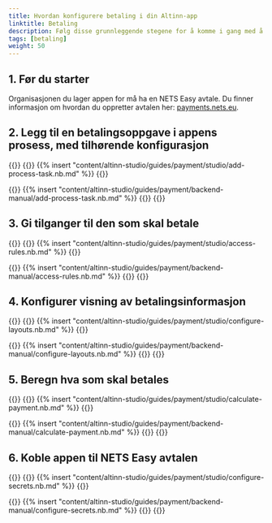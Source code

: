 ```yaml
---
title: Hvordan konfigurere betaling i din Altinn-app 
linktitle: Betaling
description: Følg disse grunnleggende stegene for å komme i gang med å integrere betaling i din Altinn App.
tags: [betaling]
weight: 50
---
```


<!-- Før du starter -->
## 1. Før du starter
Organisasjonen du lager appen for må ha en NETS Easy avtale.
Du finner informasjon om hvordan du oppretter avtalen her:
[payments.nets.eu](https://payments.nets.eu/nb-NO/checkout).


<!-- Legg til betalingsoppgave i appens prosess -->
## 2. Legg til en betalingsoppgave i appens prosess, med tilhørende konfigurasjon

{{<content-version-selector classes="border-box">}}
{{<content-version-container version-label="Altinn Studio Designer">}}
{{% insert "content/altinn-studio/guides/payment/studio/add-process-task.nb.md" %}}
{{</content-version-container>}}

{{<content-version-container version-label="Manuelt oppsett">}}
{{% insert "content/altinn-studio/guides/payment/backend-manual/add-process-task.nb.md" %}}
{{</content-version-container>}}
{{</content-version-selector>}}


<!-- Gi tilganger til den som skal betale-->
## 3. Gi tilganger til den som skal betale
{{<content-version-selector classes="border-box">}}
{{<content-version-container version-label="Altinn Studio Designer">}}
{{% insert "content/altinn-studio/guides/payment/studio/access-rules.nb.md" %}}
{{</content-version-container>}}

{{<content-version-container version-label="Manuelt oppsett">}}
{{% insert "content/altinn-studio/guides/payment/backend-manual/access-rules.nb.md" %}}
{{</content-version-container>}}
{{</content-version-selector>}}


<!--Konfigurer visning av betalingsinformasjon-->
## 4. Konfigurer visning av betalingsinformasjon
{{<content-version-selector classes="border-box">}}
{{<content-version-container version-label="Altinn Studio Designer">}}
{{% insert "content/altinn-studio/guides/payment/studio/configure-layouts.nb.md" %}}
{{</content-version-container>}}

{{<content-version-container version-label="Manuelt oppsett">}}
{{% insert "content/altinn-studio/guides/payment/backend-manual/configure-layouts.nb.md" %}}
{{</content-version-container>}}
{{</content-version-selector>}}


<!--Beregn hva som skal betales-->
## 5. Beregn hva som skal betales
{{<content-version-selector classes="border-box">}}
{{<content-version-container version-label="Altinn Studio Designer">}}
{{% insert "content/altinn-studio/guides/payment/studio/calculate-payment.nb.md" %}}
{{</content-version-container>}}

{{<content-version-container version-label="Manuelt oppsett">}}
{{% insert "content/altinn-studio/guides/payment/backend-manual/calculate-payment.nb.md" %}}
{{</content-version-container>}}
{{</content-version-selector>}}


<!--Koble appen til NETS Easy avtalen-->
## 6. Koble appen til NETS Easy avtalen
{{<content-version-selector classes="border-box">}}
{{<content-version-container version-label="Altinn Studio Designer">}}
{{% insert "content/altinn-studio/guides/payment/studio/configure-secrets.nb.md" %}}
{{</content-version-container>}}

{{<content-version-container version-label="Manuelt oppsett">}}
{{% insert "content/altinn-studio/guides/payment/backend-manual/configure-secrets.nb.md" %}}
{{</content-version-container>}}
{{</content-version-selector>}}
